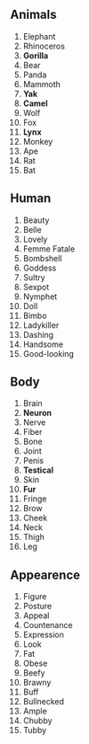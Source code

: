 ## Animals

1. Elephant
2. Rhinoceros
3. **Gorilla**
4. Bear
5. Panda
6. Mammoth
7. **Yak**
8. **Camel**
9. Wolf
10. Fox
11. **Lynx**
12. Monkey
13. Ape
14. Rat
15. Bat

## Human

1. Beauty
2. Belle
3. Lovely
4. Femme  Fatale
5. Bombshell
6. Goddess
7. Sultry
8. Sexpot
9. Nymphet
10. Doll
11. Bimbo
12. Ladykiller
13. Dashing
14. Handsome
15. Good-looking

## Body

1. Brain
2. **Neuron**
3. Nerve
4. Fiber
5. Bone
6. Joint
7. Penis
8. **Testical**
9. Skin
10. **Fur**
11. Fringe
12. Brow
13. Cheek
14. Neck
15. Thigh
16. Leg

## Appearence

1. Figure
2. Posture
3. Appeal
4. Countenance
5. Expression
6. Look
7. Fat
8. Obese
9. Beefy
10. Brawny
11. Buff
12. Bullnecked
13. Ample
14. Chubby
15. Tubby